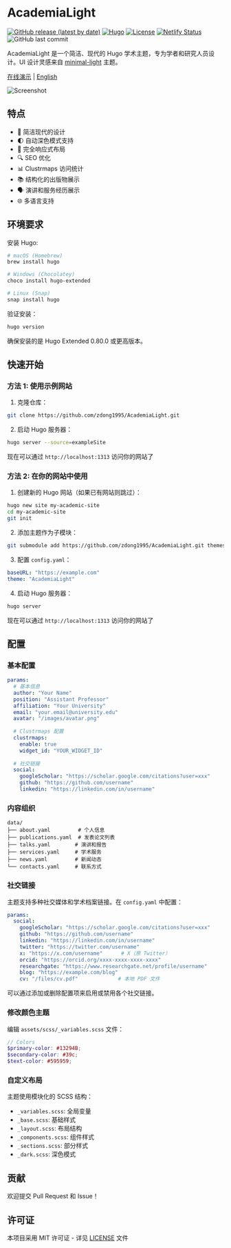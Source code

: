 # AcademiaLight

[![GitHub release (latest by date)](https://img.shields.io/github/v/release/zdong1995/AcademiaLight?style=flat-square)](https://github.com/zdong1995/AcademiaLight/releases)
[![Hugo](https://img.shields.io/badge/Hugo-%5E0.62.0-ff4088?style=flat-square&logo=hugo)](https://gohugo.io/)
[![License](https://img.shields.io/github/license/zdong1995/AcademiaLight?style=flat-square)](https://github.com/zdong1995/AcademiaLight/blob/master/LICENSE)
[![Netlify Status](https://api.netlify.com/api/v1/badges/9e4fdc45-04a7-4a7c-90fd-07fe6195b1e3/deploy-status)](https://app.netlify.com/sites/academialight/deploys) ![GitHub last commit](https://img.shields.io/github/last-commit/zdong1995/AcademiaLight)

AcademiaLight 是一个简洁、现代的 Hugo 学术主题，专为学者和研究人员设计。UI 设计灵感来自 [minimal-light](https://github.com/yaoyao-liu/minimal-light) 主题。

[在线演示](https://academialight.netlify.app) | [English](README.md)

![Screenshot](images/screenshot.png)

## 特点

- 🎨 简洁现代的设计
- 🌓 自动深色模式支持
- 📱 完全响应式布局
- 🔍 SEO 优化
- 📊 Clustrmaps 访问统计
- 📚 结构化的出版物展示
- 🗣️ 演讲和服务经历展示
- 🌐 多语言支持

## 环境要求

安装 Hugo:
```bash
# macOS (Homebrew)
brew install hugo

# Windows (Chocolatey)
choco install hugo-extended

# Linux (Snap)
snap install hugo
```

验证安装：
```bash
hugo version
```

确保安装的是 Hugo Extended 0.80.0 或更高版本。

## 快速开始

### 方法 1: 使用示例网站

1. 克隆仓库：
```bash
git clone https://github.com/zdong1995/AcademiaLight.git
```

2. 启动 Hugo 服务器：
```bash
hugo server --source=exampleSite
```

现在可以通过 `http://localhost:1313` 访问你的网站了

### 方法 2: 在你的网站中使用

1. 创建新的 Hugo 网站（如果已有网站则跳过）：
```bash
hugo new site my-academic-site
cd my-academic-site
git init
```

2. 添加主题作为子模块：
```bash
git submodule add https://github.com/zdong1995/AcademiaLight.git themes/AcademiaLight
```

3. 配置 `config.yaml`：
```yaml
baseURL: "https://example.com"
theme: "AcademiaLight"
```

4. 启动 Hugo 服务器：
```bash
hugo server
```

现在可以通过 `http://localhost:1313` 访问你的网站了

## 配置

### 基本配置

```yaml
params:
  # 基本信息
  author: "Your Name"
  position: "Assistant Professor"
  affiliation: "Your University"
  email: "your.email@university.edu"
  avatar: "/images/avatar.png"
  
  # Clustrmaps 配置
  clustrmaps:
    enable: true
    widget_id: "YOUR_WIDGET_ID"
    
  # 社交链接
  social:
    googleScholar: "https://scholar.google.com/citations?user=xxx"
    github: "https://github.com/username"
    linkedin: "https://linkedin.com/in/username"
```

### 内容组织

```
data/
├── about.yaml         # 个人信息
├── publications.yaml  # 发表论文列表
├── talks.yaml        # 演讲和报告
├── services.yaml     # 学术服务
├── news.yaml         # 新闻动态
└── contacts.yaml     # 联系方式
```

### 社交链接

主题支持多种社交媒体和学术档案链接。在 `config.yaml` 中配置：

```yaml
params:
  social:
    googleScholar: "https://scholar.google.com/citations?user=xxx"
    github: "https://github.com/username"
    linkedin: "https://linkedin.com/in/username"
    twitter: "https://twitter.com/username"
    x: "https://x.com/username"      # X（原 Twitter）
    orcid: "https://orcid.org/xxxx-xxxx-xxxx-xxxx"
    researchgate: "https://www.researchgate.net/profile/username"
    blog: "https://example.com/blog"
    cv: "/files/cv.pdf"             # 本地 PDF 文件
```

可以通过添加或删除配置项来启用或禁用各个社交链接。

### 修改颜色主题

编辑 `assets/scss/_variables.scss` 文件：

```scss
// Colors
$primary-color: #13294B;
$secondary-color: #39c;
$text-color: #595959;
```

### 自定义布局

主题使用模块化的 SCSS 结构：
- `_variables.scss`: 全局变量
- `_base.scss`: 基础样式
- `_layout.scss`: 布局结构
- `_components.scss`: 组件样式
- `_sections.scss`: 部分样式
- `_dark.scss`: 深色模式

## 贡献

欢迎提交 Pull Request 和 Issue！

## 许可证

本项目采用 MIT 许可证 - 详见 [LICENSE](LICENSE) 文件 